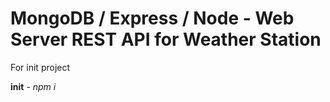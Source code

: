 # MongoDB / Express / Node - Web Server REST API for Weather Station

For init project

**init** - _npm i_
